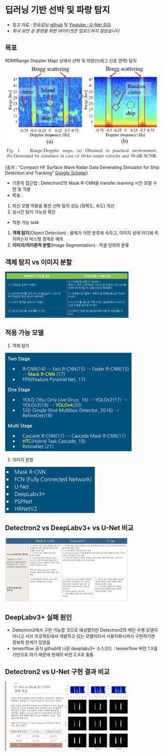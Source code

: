 # 딥러닝 기반 선박 및 파랑 탐지

- 참고 자료 : 한요섭님 [github](https://github.com/hanyoseob/youtube-cnn-002-pytorch-unet) 및 [Youtube : U-Net 실습](https://www.youtube.com/watch?v=sSxdQq9CCx0)
- _회사 보안 상 훈련을 위한 데이터셋은 업로드하지 않았습니다_

## 목표
RDM(Range Doppler Map) 상에서 선박 및 파랑(브래그 신호 영역) 탐지
<img width="714" alt="Compact HF Surface Wave Radar Data Generating Simulator for Ship Detection and Tracking" src="https://github.com/dddonghwa/setsystem-intern/blob/main/image/image1.png">

(출처 : "Compact HF Surface Wave Radar Data Generating Simulator for Ship Detection and Tracking" [Google Scholar](https://scholar.google.com/scholar?hl=ko&as_sdt=0%2C5&q=Compact+HF+Surface+Wave+Radar+Data+Generating+Simulator+for+Ship+Detection+and+Tracking&btnG=))
- 기존의 접근법 : Detectron2의 Mask R-CNN을 transfer learning 시킨 모델 구현 및 적용
- 목표 : 
1) 최신 모델 적용을 통한 선박 탐지 성능 (정확도, 속도) 개선 
2) 실시간 탐지 가능성 확인
- 적용 가능 task 
1) __객체 탐지__(Object Detection) : 물체가 어떤 분류에 속하고, 이미지 상에 어디에 위치하는지 박스형 경계로 예측
2) __이미지/의미론적 분할__(Image Segmentation) : 픽셀 단위의 분류

## 객체 탐지 vs 이미지 분할
<img src='https://github.com/dddonghwa/setsystem-intern/blob/main/image/image2.png' width='80%'>

## 적용 가능 모델
1. 객체 탐지
<img src='https://github.com/dddonghwa/setsystem-intern/blob/main/image/image4.png'>

2. 이미지 분할
<img src='https://github.com/dddonghwa/setsystem-intern/blob/main/image/image3.png' height=150>

## Detectron2 vs DeepLabv3+ vs U-Net 비교
<img src='https://github.com/dddonghwa/setsystem-intern/blob/main/image/image5.png' width='80%'>

## DeepLabv3+ 실패 원인
- Detectron2에서 구현 가능할 것으로 예상했지만 Detectron2의 메인 수행 모델이 아니고 서브 프로젝트에서 개발하고 있는 모델이라서 사용자화시켜서 구현하기엔 정보의 한계가 있었음 
- tensorflow 공식 github에 나온 deeplabv3+ 소스코드 : tensorflow 버전 1.X를 기반으로 하기 때문에 현재의 버전 2.X과 충돌


## Detectron2 vs U-Net 구현 결과 비교
<img src='https://github.com/dddonghwa/setsystem-intern/blob/main/image/image6.png' width='80%'>

